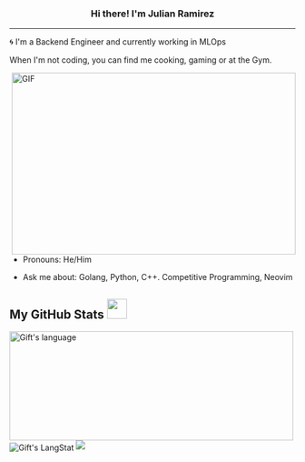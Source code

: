 <!-- Heading -->
<h3 align="center">Hi there! I'm Julian Ramirez</h3>
<!-- Profile Views -->

 <!-- About section -->

---
🌀 I'm a Backend Engineer and currently working in MLOps

When I'm not coding, you can find me cooking, gaming or at the Gym.


<!-- code gif-->
<img align="right" alt="GIF" src="./code.gif" width="500" height="320" />

- Pronouns: He/Him   

- Ask me about: Golang, Python, C++. Competitive Programming, Neovim

<!-- About section: END -->
 
  <!-- GitHub section -->

 ##  My GitHub Stats <img src = "https://i.pinimg.com/originals/65/c4/f4/65c4f452571be1261e9c623f7da488ac.gif" width = 35px> 
 
 <div>
   <img align="center" src="https://github-readme-stats.vercel.app/api/top-langs?username=jdramirezl-mp4&langs_count=10&show_icons=true&locale=en&layout=compact&theme=light" alt="Gift's language" height="192px"  width="500px"/>
   <img align="center" src="https://github-readme-streak-stats.herokuapp.com/?user=jdramirezl-mp4" alt="Gift's LangStat" />
 <img src="https://github-readme-stats.anuraghazra1.vercel.app/api?username=jdramirezl-mp4&show_icons=true" />
</div>


<!-- GitHub section: END -->



<!-- THE END -->

